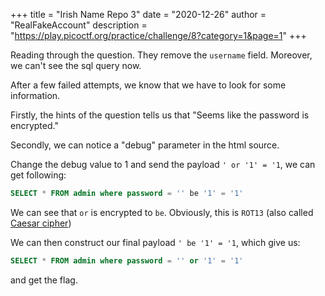 +++
title = "Irish Name Repo 3"
date = "2020-12-26"
author = "RealFakeAccount"
description = "https://play.picoctf.org/practice/challenge/8?category=1&page=1"
+++

Reading through the question. They remove the `username` field. Moreover, we can't see the sql query now.

After a few failed attempts, we know that we have to look for some information.

Firstly, the hints of the question tells us that "Seems like the password is encrypted."

Secondly, we can notice a "debug" parameter in the html source.

Change the debug value to 1 and send the payload `' or '1' = '1`, we can get following:

```sql
SELECT * FROM admin where password = '' be '1' = '1'
```

We can see that `or` is encrypted to `be`. Obviously, this is `ROT13` (also called [Caesar cipher](https://en.wikipedia.org/wiki/Caesar_cipher))

We can then construct our final payload `' be '1' = '1`, which give us:

```sql
SELECT * FROM admin where password = '' or '1' = '1'
```

and get the flag.